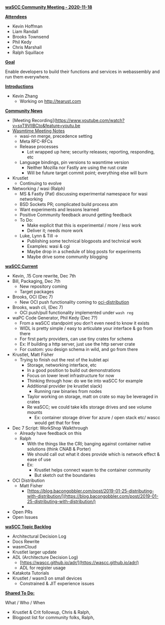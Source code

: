 **<span style="text-decoration:underline;">waSCC Community Meeting - 2020-11-18</span>**

**<span style="text-decoration:underline;">Attendees</span>**
*   Kevin Hoffman
*   Liam Randall
*   Brooks Townsend
*   Phil Kedy
*   Chris Marshall
*   Ralph Squillace

**<span style="text-decoration:underline;">Goal</span>**

Enable developers to build their functions and services in webassembly and run them everywhere.

**<span style="text-decoration:underline;">Introductions</span>**



*   Kevin Zhang
    *   Working on http://tearust.com

**<span style="text-decoration:underline;">Community News</span>**


*   [Meeting Recording](https://www.youtube.com/watch?v=sxT9VlIBCto&feature=youtu.be
*   [Wasmtime Meeting Notes](https://docs.google.com/document/d/1ZtxZNWbTNIhDdIXt27NQdwuc6D5O288l5HZKc_wC0FQ/edit)
    *    wasi-nn merge, precedence setting
    *   Meta RFC-RFCs
    *   Release processes
        *   Lot wrapped up here; security releases; reporting, responding, etc
    *   Language bindings, pin versions to wasmtime version
        *   Neither Mozilla nor Fastly are using the rust crate
        *   Will be future target commit point; everything else will burn
*   Krustlet
    *   Continuing to evolve
*   Networking / wasi (Ralph)
    *   MS & Fastly (Pat) discussing experimental namespace for wasi networking
    *   BSD Sockets PR; complicated build process atm
    *   Want experiments and lessons learned
    *   Positive Community feedback around getting feedback
    *   To Do:
        *   Make explicit that this is experimental / more / less work
        *   Deliver it; needs more work
    *   Luke, Lynn & Till → 
        *   Publishing some technical blogposts and technical work
        *   Examples: wasi & cgi
        *   Maybe drop in a schedule of blog posts for experiments
        *   Maybe drive some community blogging

**<span style="text-decoration:underline;">waSCC Current</span>**



*   Kevin, .15 Core rewrite, Dec 7th
*   Bill, Packaging, Dec 7th
    *   New repository coming
    *   Target packages
*   Brooks, OCI (Dec 7)
    *   New OCI push functionality coming to [oci-distribution](https://github.com/deislabs/krustlet/pull/453)
*   Brooks, wash cli, (Dec 7)
    *   OCI push/pull functionality implemented under `wash reg`
*   waPC Code Generator, Phil Kedy (Dec 7?)
    *   From a waSCC standpoint you don’t even need to know it exists
    *   WIDL is pretty simple / easy to articulate your interface & go from there
    *   For first party providers, can use tiny crates for schema
    *   Ex: If building a http server, just use the http server crate
    *   For custom: you design schema in wild, and go from there
*   Krustlet, Matt Fisher
    *   Trying to finish out the rest of the kublet api
        *   Storage, networking interface, etc
        *   In a good position to build out demonstrations
        *   Focus on lower level infrastructure for now
        *   Thinking through how: do we tie into waSCC for example
        *   Additional provider (re krustlet slack)
            *   Running raw binaries from nodes
        *   Taylor working on storage, matt on crate so may be leveraged in crates
        *   Re waSCC; we could take k8s storage drives and see volume mounts
            *   Ex: container storage driver for azure / open stack etc/ wascc would get that for free
*   Dec 7 Script: WorkShop Walkthrough
    *   Already have feedback on this
    *   Ralph
        *   With the things like the CRI; banging against container native solutions (think CNAB & Porter)
        *   We should call out what it does provide which is network effect & ease of use
        *   Ex:
            *   Krustlet helps connect wasm to the container community
            *   But sketch out the boundaries
*   OCI Distribution
    *   Matt Fisher
        *   [https://blog.bacongobbler.com/post/2019-01-25-distributing-with-distribution/](https://blog.bacongobbler.com/post/2019-01-25-distributing-with-distribution/)
        *   
*   Open PRs
*   Open Issues

**<span style="text-decoration:underline;">waSCC Topic Backlog</span>**



*   Architectural Decision Log
*   Docs Rewrite
*   wasmCloud
*   Krustlet larger update
*   ADL (Architecture Decision Log)
    *   [https://wascc.github.io/adr/](https://wascc.github.io/adr/)
    *   ADL for register usage
*   Katakota Tutorials
*   Krustlet / wasm3 on small devices
    *   Constrained & JIT experience issues

**<span style="text-decoration:underline;">Shared To Do:</span>**

What / Who / When



*   Krustlet & Crit followup, Chris & Ralph,
*   Blogpost list for community folks, Ralph, 
